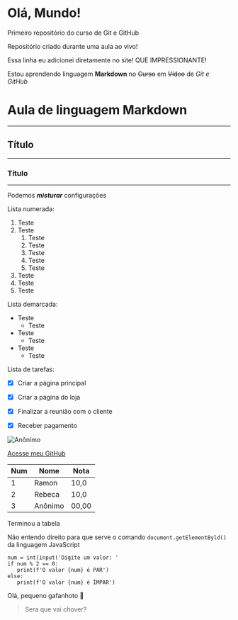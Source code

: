 # Olá, Mundo!
 Primeiro repositório do curso de Git e GitHub

 Repositório criado durante uma aula ao vivo!

 Essa linha eu adicionei diretamente no site! QUE IMPRESSIONANTE!

Estou aprendendo linguagem **Markdown** no ~~Curso~~ em ~~Vídeo~~ de *Git e GitHub*

# Aula de linguagem Markdown
---
## Título
---
### Título
---
Podemos __*misturar*__ configurações

Lista numerada:

1. Teste
1. Teste
   1. Teste
   1. Teste
   1. Teste
   1. Teste
   1. Teste
1. Teste
1. Teste
1. Teste


Lista demarcada:

* Teste
   * Teste 
* Teste
   * Teste
* Teste
   * Teste


Lista de tarefas:

- [x] Criar a página principal
- [x] Criar a página do loja
- [x] Finalizar a reunião com o cliente
- [x] Receber pagamento



  



  

![Anônimo](https://github.com/DevRamonRigonato/Ola-Mundo/assets/130312920/c1f1a995-2840-4f87-b029-3fd6ae09f44a)

[Acesse meu GitHub](https://https://github.com/DevRamonRigonato)

Num | Nome | Nota
---|---|---|
1 | Ramon | 10,0
2 | Rebeca | 10,0
3 | Anônimo | 00,00

Terminou a tabela

Não entendo direito para que serve o comando `document.getElementByld()` da linguagem JavaScript

```
num = int(input('Digite um valor: '
if num % 2 == 0:
   print(f'O valor {num} é PAR')
else:
   print(f'O valor {num} é ÍMPAR')

```

Olá, pequeno gafanhoto 🖖

>Sera que vai chover?








